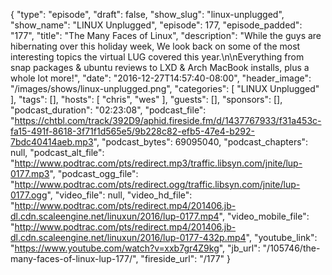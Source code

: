 {
  "type": "episode",
  "draft": false,
  "show_slug": "linux-unplugged",
  "show_name": "LINUX Unplugged",
  "episode": 177,
  "episode_padded": "177",
  "title": "The Many Faces of Linux",
  "description": "While the guys are hibernating over this holiday week, We look back on some of the most interesting topics the virtual LUG covered this year.\n\nEverything from snap packages & ubuntu reviews to LXD & Arch MacBook installs, plus a whole lot more!",
  "date": "2016-12-27T14:57:40-08:00",
  "header_image": "/images/shows/linux-unplugged.png",
  "categories": [
    "LINUX Unplugged"
  ],
  "tags": [],
  "hosts": [
    "chris",
    "wes"
  ],
  "guests": [],
  "sponsors": [],
  "podcast_duration": "02:23:08",
  "podcast_file": "https://chtbl.com/track/392D9/aphid.fireside.fm/d/1437767933/f31a453c-fa15-491f-8618-3f71f1d565e5/9b228c82-efb5-47e4-b292-7bdc40414aeb.mp3",
  "podcast_bytes": 69095040,
  "podcast_chapters": null,
  "podcast_alt_file": "http://www.podtrac.com/pts/redirect.mp3/traffic.libsyn.com/jnite/lup-0177.mp3",
  "podcast_ogg_file": "http://www.podtrac.com/pts/redirect.ogg/traffic.libsyn.com/jnite/lup-0177.ogg",
  "video_file": null,
  "video_hd_file": "http://www.podtrac.com/pts/redirect.mp4/201406.jb-dl.cdn.scaleengine.net/linuxun/2016/lup-0177.mp4",
  "video_mobile_file": "http://www.podtrac.com/pts/redirect.mp4/201406.jb-dl.cdn.scaleengine.net/linuxun/2016/lup-0177-432p.mp4",
  "youtube_link": "https://www.youtube.com/watch?v=xxb7gr4Z9kg",
  "jb_url": "/105746/the-many-faces-of-linux-lup-177/",
  "fireside_url": "/177"
}

